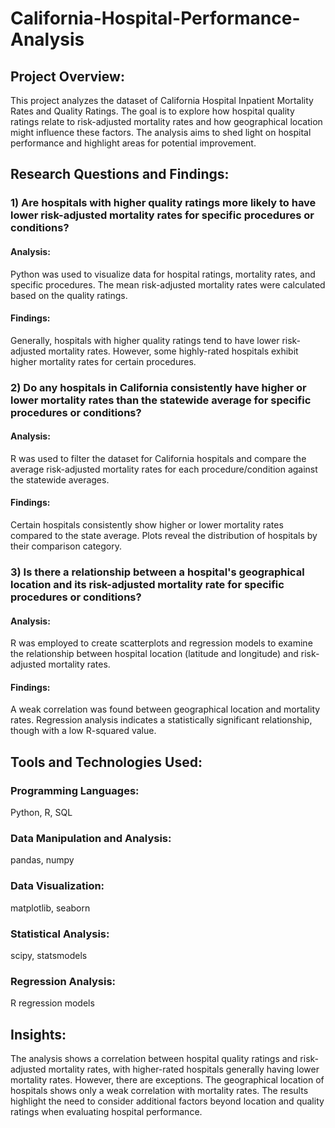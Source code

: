# California-Hospital-Performance-Analysis

## Project Overview:
This project analyzes the dataset of California Hospital Inpatient Mortality Rates and Quality Ratings. The goal is to explore how hospital quality ratings relate to risk-adjusted mortality rates and how geographical location might influence these factors. The analysis aims to shed light on hospital performance and highlight areas for potential improvement.

## Research Questions and Findings:

### 1) Are hospitals with higher quality ratings more likely to have lower risk-adjusted mortality rates for specific procedures or conditions?

#### Analysis: 
Python was used to visualize data for hospital ratings, mortality rates, and specific procedures. The mean risk-adjusted mortality rates were calculated based on the quality ratings.

#### Findings: 
Generally, hospitals with higher quality ratings tend to have lower risk-adjusted mortality rates. However, some highly-rated hospitals exhibit higher mortality rates for certain procedures.

### 2) Do any hospitals in California consistently have higher or lower mortality rates than the statewide average for specific procedures or conditions?

#### Analysis: 
R was used to filter the dataset for California hospitals and compare the average risk-adjusted mortality rates for each procedure/condition against the statewide averages.

####  Findings: 
Certain hospitals consistently show higher or lower mortality rates compared to the state average. Plots reveal the distribution of hospitals by their comparison category.

### 3) Is there a relationship between a hospital's geographical location and its risk-adjusted mortality rate for specific procedures or conditions?

#### Analysis: 
R was employed to create scatterplots and regression models to examine the relationship between hospital location (latitude and longitude) and risk-adjusted mortality rates.

#### Findings:
A weak correlation was found between geographical location and mortality rates. Regression analysis indicates a statistically significant relationship, though with a low R-squared value.

## Tools and Technologies Used:

### Programming Languages: 
Python, R, SQL
### Data Manipulation and Analysis:
pandas, numpy

### Data Visualization: 
matplotlib, seaborn

### Statistical Analysis: 
scipy, statsmodels

### Regression Analysis: 
R regression models

## Insights:
The analysis shows a correlation between hospital quality ratings and risk-adjusted mortality rates, with higher-rated hospitals generally having lower mortality rates. However, there are exceptions. The geographical location of hospitals shows only a weak correlation with mortality rates. The results highlight the need to consider additional factors beyond location and quality ratings when evaluating hospital performance.

